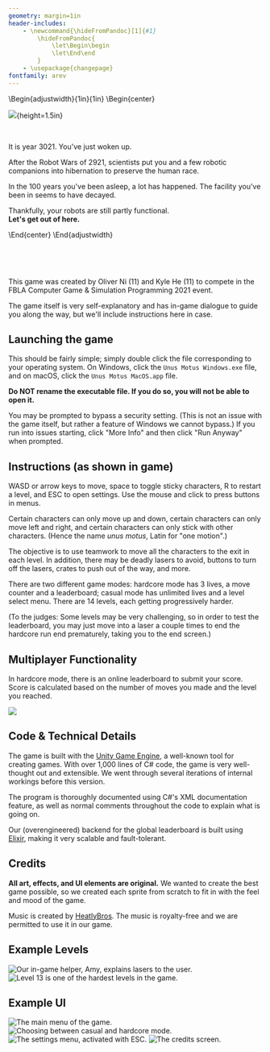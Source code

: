 ```yaml
---
geometry: margin=1in
header-includes:
    - \newcommand{\hideFromPandoc}[1]{#1}
        \hideFromPandoc{
            \let\Begin\begin
            \let\End\end
        }
    - \usepackage{changepage}
fontfamily: arev
---
```


\Begin{adjustwidth}{1in}{1in}
\Begin{center}

![](Unus%20Motus.png){height=1.5in}

&nbsp;

It is year 3021. You've just woken up.

After the Robot Wars of 2921, scientists put you and a few robotic companions into hibernation to preserve the human race. 

In the 100 years you've been asleep, a lot has happened. The facility you've been in seems to have decayed.

Thankfully, your robots are still partly functional.  
**Let's get out of here.**

\End{center}
\End{adjustwidth}

&nbsp;

&nbsp;

This game was created by Oliver Ni (11) and Kyle He (11) to compete in the FBLA Computer Game & Simulation Programming 2021 event.

The game itself is very self-explanatory and has in-game dialogue to guide you along the way, but we'll include instructions here in case.

## Launching the game

This should be fairly simple; simply double click the file corresponding to your operating system. On Windows, click the `Unus Motus Windows.exe` file, and on macOS, click the `Unus Motus MacOS.app` file.

**Do NOT rename the executable file. If you do so, you will not be able to open it.**

You may be prompted to bypass a security setting. (This is not an issue with the game itself, but rather a feature of Windows we cannot bypass.) If you run into issues starting, click "More Info" and then click "Run Anyway" when prompted.

## Instructions (as shown in game)

WASD or arrow keys to move, space to toggle sticky characters, R to restart a level, and ESC to open settings. Use the mouse and click to press buttons in menus.

Certain characters can only move up and down, certain characters can only move left and right, and certain characters can only stick with other characters. (Hence the name *unus motus*, Latin for "one motion".)

The objective is to use teamwork to move all the characters to the exit in each level. In addition, there may be deadly lasers to avoid, buttons to turn off the lasers, crates to push out of the way, and more.

There are two different game modes: hardcore mode has 3 lives, a move counter and a leaderboard; casual mode has unlimited lives and a level select menu. There are 14 levels, each getting progressively harder.

(To the judges: Some levels may be very challenging, so in order to test the leaderboard, you may just move into a laser a couple times to end the hardcore run end prematurely, taking you to the end screen.)

## Multiplayer Functionality

In hardcore mode, there is an online leaderboard to submit your score. Score is calculated based on the number of moves you made and the level you reached.

![](Screenshots/Leaderboard.png)

## Code & Technical Details

The game is built with the [Unity Game Engine](https://unity.com/), a well-known tool for creating games. With over 1,000 lines of C# code, the game is very well-thought out and extensible. We went through several iterations of internal workings before this version.

The program is thoroughly documented using C#'s XML documentation feature, as well as normal comments throughout the code to explain what is going on.

Our (overengineered) backend for the global leaderboard is built using [Elixir](https://elixir-lang.org/), making it very scalable and fault-tolerant.

## Credits

**All art, effects, and UI elements are original.** We wanted to create the best game possible, so we created each sprite from scratch to fit in with the feel and mood of the game.

Music is created by [HeatlyBros](https://www.youtube.com/channel/UCsLlqLIE-TqDq3lh5kU2PeA). The music is royalty-free and we are permitted to use it in our game.

## Example Levels

![Our in-game helper, Amy, explains lasers to the user.](Screenshots/Level%207.png)
![Level 13 is one of the hardest levels in the game.](Screenshots/Level%2013.png)

## Example UI

![The main menu of the game.](Screenshots/Main%20Menu.png)
![Choosing between casual and hardcore mode.](Screenshots/Gamemode%20Select.png)
![The settings menu, activated with ESC.](Screenshots/Settings%20Menu.png)
![The credits screen.](Screenshots/Credits%20Screen.png)
